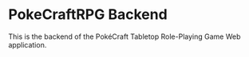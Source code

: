 # PokeCraftRPG Backend

This is the backend of the PokéCraft Tabletop Role-Playing Game Web application.
